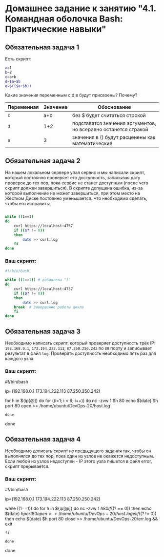 # Домашнее задание к занятию "4.1. Командная оболочка Bash: Практические навыки"

## Обязательная задача 1

Есть скрипт:
```bash
a=1
b=2
c=a+b
d=$a+$b
e=$(($a+$b))
```

Какие значения переменным c,d,e будут присвоены? Почему?

| Переменная  | Значение | Обоснование |
| ------------- | ------------- | ------------- |
| `c`           |     a+b       | без $ будет считаться строкой                                  |
| `d`           |     1+2       | подставятся значения аргументов, но всеравно останется стракой |
| `e`           |      3        | значения в () будут расценены как математические               |


## Обязательная задача 2
На нашем локальном сервере упал сервис и мы написали скрипт, который постоянно проверяет его доступность, записывая дату проверок до тех пор, пока сервис не станет доступным (после чего скрипт должен завершиться). В скрипте допущена ошибка, из-за которой выполнение не может завершиться, при этом место на Жёстком Диске постоянно уменьшается. Что необходимо сделать, чтобы его исправить:
```bash

while ((1==1)
do
	curl https://localhost:4757
	if (($? != 0))
	then
		date >> curl.log
	fi
done
```

### Ваш скрипт:
```bash
#!/bin/bash

while ((1==1)) # добавлена ")"
do
	curl https://localhost:4757
	if (($? != 0))
	then
		date >> curl.log
	break  # Завершение работы цикла
	fi
done
```

## Обязательная задача 3
Необходимо написать скрипт, который проверяет доступность трёх IP: `192.168.0.1`, `173.194.222.113`, `87.250.250.242` по `80` порту и записывает результат в файл `log`. Проверять доступность необходимо пять раз для каждого узла.

### Ваш скрипт:
#!/bin/bash

ip=(192.168.0.1 173.194.222.113 87.250.250.242)

for h in ${ip[@]}
do
	for ((i=1; i < 6; i++))
	do
		nc -zvw 1 $h 80
	echo $(date) $h port 80 open >> /home/ubuntu/DevOps-20/host.log

	done
done

## Обязательная задача 4
Необходимо дописать скрипт из предыдущего задания так, чтобы он выполнялся до тех пор, пока один из узлов не окажется недоступным. Если любой из узлов недоступен - IP этого узла пишется в файл error, скрипт прерывается.

### Ваш скрипт:
#!/bin/bash

ip=(192.168.0.1 173.194.222.113 87.250.250.242)

while ((1==1))
do
	for h in ${ip[@]}
	do
		nc -zvw 1 $h 80	
	if (($? == 0))
	then
		echo $(date) $h port 80 open >> /home/ubuntu/DevOps-20/host.log
	elif (($? != 0))
	then
		echo $(date) $h port 80 close >> /home/ubuntu/DevOps-20/err.log && exit
	
	fi
	
	done
done


